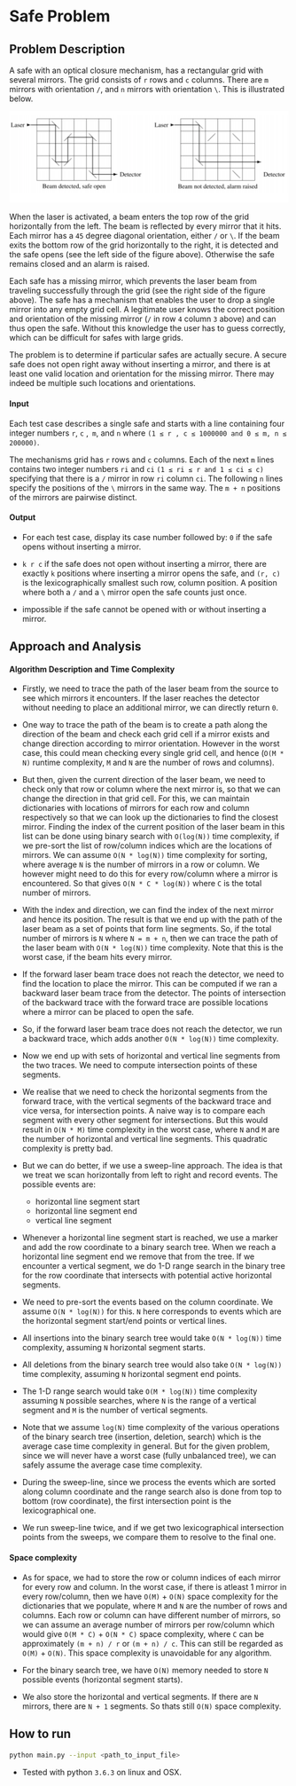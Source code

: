 # Safe Problem

## Problem Description

A safe with an optical closure mechanism, has a rectangular grid with several
mirrors. The grid consists of `r` rows and  `c` columns. There are `m` mirrors
with orientation `/`, and `n` mirrors with orientation `\`. This is illustrated
below.

<p float="left">
  <img src="/figs/setup.png" width="640" />
</p>

When the laser is activated, a beam enters the top row of the grid horizontally from the left.
The beam is reflected by every mirror that it hits. Each mirror has a `45` degree diagonal
orientation, either `/` or `\`. If the beam exits the bottom row of the grid horizontally
to the right, it is detected and the safe opens (see the left side of the figure above).
Otherwise the safe remains closed and an alarm is raised.

Each safe has a missing mirror, which prevents the laser beam from traveling successfully
through the grid (see the right side of the figure above).
The safe has a mechanism that enables the user to drop a single mirror
into any empty grid cell. A legitimate user knows the correct position and
orientation of the missing mirror (`/` in row `4` column `3` above)
and can thus open the safe. Without this knowledge the user has to
guess correctly, which can be difficult for safes with large grids.

The problem is to determine if particular safes are actually secure.
A secure safe does not open right away without inserting a mirror,
and there is at least one valid location and orientation for the missing mirror.
There may indeed be multiple such locations and orientations.

#### Input

Each test case describes a single safe and starts with a line containing
four integer numbers `r`, `c` ,` m`, and `n` where `(1 ≤ r , c ≤ 1000000 and 0 ≤ m, n ≤ 200000)`.

The mechanisms grid has `r` rows and `c` columns.
Each of the next `m` lines contains two integer numbers `ri` and `ci` `(1 ≤ ri ≤ r and 1 ≤ ci ≤ c)`
specifying that there is a `/` mirror in row `ri` column `ci`. The following `n`
lines specify the positions of the `\` mirrors in the same way.
The `m + n` positions of the mirrors are pairwise distinct.

#### Output

* For each test case, display its case number followed by: `0` if the safe opens without inserting a mirror.

* `k r c` if the safe does not open without inserting a mirror, there are
exactly `k` positions where inserting a mirror opens the safe, and `(r, c)` is the
lexicographically smallest such row, column position. A position where
both a `/` and a `\` mirror open the safe counts just once.

* impossible if the safe cannot be opened with or without inserting a mirror.


## Approach and Analysis

#### Algorithm Description and Time Complexity

* Firstly, we need to trace the path of the laser beam from the source
to see which mirrors it encounters. If the laser reaches the detector without needing
to place an additional mirror, we can directly return `0`.

* One way to trace the path of the beam is to create a path along the direction of the
beam and check each grid cell if a mirror exists and change direction according to
mirror orientation. However in the worst case, this could mean checking every
single grid cell, and hence (`O(M * N)` runtime complexity, `M` and `N` are
the number of rows and columns).

* But then, given the current direction of the laser beam, we need to check
only that row or column where the next mirror is, so that we can change the direction
in that grid cell. For this, we can maintain dictionaries with locations of mirrors for each
row and column respectively so that we can look up the dictionaries to find the closest mirror.
Finding the index of the current position of the laser beam in this list can be done using binary
search with `O(log(N))` time complexity, if we pre-sort the list of row/column indices which
are the locations of mirrors. We can assume `O(N * log(N))` time complexity for sorting, 
where average `N` is the number of mirrors in a row or column. We however might need to do this 
for every row/column where a mirror is encountered. So that gives `O(N * C * log(N))` 
where `C` is the total number of mirrors.

* With the index and direction, we can find the index of the next mirror and hence its position.
The result is that we end up with the path of the laser beam as a set of points that
form line segments. So, if the total number of mirrors is `N` where `N = m + n`,
then we can trace the path of the laser beam with `O(N * log(N))` time complexity.
Note that this is the worst case, if the beam hits every mirror.

* If the forward laser beam trace does not reach the detector, we need to find the
location to place the mirror. This can be computed if we ran a backward laser beam
trace from the detector. The points of intersection of the backward trace with the
forward trace are possible locations where a mirror can be placed to open the safe.

* So, if the forward laser beam trace does not reach the detector, we run a backward
trace, which adds another `O(N * log(N))` time complexity.

* Now we end up with sets of horizontal and vertical line segments from the two
traces. We need to compute intersection points of these segments.

* We realise that we need to check the horizontal segments from the forward trace,
with the vertical segments of the backward trace and vice versa, for intersection
points. A naive way is to compare each segment with every other segment for intersections.
But this would result in `O(N * M)` time complexity in the worst case, where `N` and `M` are the
number of horizontal and vertical line segments. This quadratic complexity is pretty bad.

* But we can do better, if we use a sweep-line approach. The idea is that we treat
we scan horizontally from left to right and record events. The possible events are:

  * horizontal line segment start
  * horizontal line segment end
  * vertical line segment

* Whenever a horizontal line segment start is reached, we use a marker and add the
row coordinate to a binary search tree. When we reach a horizontal line segment end
we remove that from the tree. If we encounter a vertical segment, we do 1-D range
search in the binary tree for the row coordinate that intersects with potential
active horizontal segments.

* We need to pre-sort the events based on the column coordinate. We assume `O(N * log(N))`
for this. `N` here corresponds to events which are the horizontal segment start/end points
or vertical lines.

* All insertions into the binary search tree would take `O(N * log(N))` time complexity,
assuming `N` horizontal segment starts.

* All deletions from the binary search tree would also take `O(N * log(N))` time complexity,
assuming `N` horizontal segment end points.

* The 1-D range search would take `O(M * log(N))` time complexity assuming `N` possible searches,
where `N` is the range of a vertical segment and `M` is the number of vertical segments.

* Note that we assume `log(N)` time complexity of the various operations of the binary
search tree (insertion, deletion, search) which is the average case time complexity in general.
But for the given problem, since we will never have a worst case (fully unbalanced tree),
we can safely assume the average case time complexity.

* During the sweep-line, since we process the events which are sorted along column
coordinate and the range search also is done from top to bottom (row coordinate), the
first intersection point is the lexicographical one.

*  We run sweep-line twice, and if we get two lexicographical intersection points
from the sweeps, we compare them to resolve to the final one.

#### Space complexity

* As for space, we had to store the row or column indices of each mirror
for every row and column. In the worst case, if there is atleast 1 mirror in every row/column, 
then we have `O(M)` + `O(N)` space complexity for the dictionaries that we populate, 
where `M` and `N` are the number of rows and columns. Each row or column can have different
number of mirrors, so we can assume an average number of mirrors per row/column which would 
give `O(M * C)` + `O(N * C)` space complexity, where `C` can be approximately `(m + n) / r`
or `(m + n) / c`. This can still be regarded as `O(M)` + `O(N)`.
This space complexity is unavoidable for any algorithm.

* For the binary search tree, we have `O(N)` memory needed to store `N` possible events
(horizontal segment starts).

* We also store the horizontal and vertical segments. If there are `N` mirrors, there are `N + 1`
segments. So thats still `O(N)` space complexity.

## How to run

```bash
python main.py --input <path_to_input_file>
```

* Tested with python `3.6.3` on linux and OSX.
